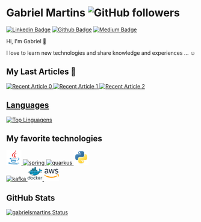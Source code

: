 # Gabriel Martins ![GitHub followers](https://img.shields.io/github/followers/gabrielsmartins?style=social)

[![Linkedin Badge](https://img.shields.io/badge/-LinkedIn-blue?style=flat-square&logo=Linkedin&logoColor=white&link=https://www.linkedin.com/in/gabrielsmartins/)](https://www.linkedin.com/in/gabrielsmartins/)
[![Github Badge](https://img.shields.io/badge/-Github-000?style=flat-square&logo=Github&logoColor=white&link=https://github.com/gabrielsmartins)](https://github.com/gabrielsmartins)
[![Medium Badge](https://img.shields.io/badge/-Medium-black?style=flat-square&logo=Medium&logoColor=white&link=https://medium.com/@gabrielsmartins)](https://medium.com/@gabrielsmartins)

Hi, I'm Gabriel 👋 

I love to learn new technologies and share knowledge and experiences ... :relaxed:

## My Last Articles 👀
<a target="_blank" href="https://github-readme-medium-recent-article.vercel.app/medium/@gasmartins/0"><img src="https://github-readme-medium-recent-article.vercel.app/medium/@gasmartins/0" alt="Recent Article 0"> 
<a target="_blank" href="https://github-readme-medium-recent-article.vercel.app/medium/@gasmartins/1"><img src="https://github-readme-medium-recent-article.vercel.app/medium/@gasmartins/1" alt="Recent Article 1"> 
<a target="_blank" href="https://github-readme-medium-recent-article.vercel.app/medium/@gasmartins/2"><img src="https://github-readme-medium-recent-article.vercel.app/medium/@gasmartins/2" alt="Recent Article 2"> 

## Languages
[![Top Linguagens](https://github-readme-stats.vercel.app/api/top-langs/?username=gabrielsmartins&layout=compact)](https://github.com/gabrielsmartins?tab=repositories)

## My favorite technologies
<a href="https://www.java.com" target="_blank"> <img src="https://raw.githubusercontent.com/devicons/devicon/master/icons/java/java-original.svg" alt="java" width="40" height="40"/> </a> 
<a href="https://spring.io/" target="_blank"> <img src="https://www.vectorlogo.zone/logos/springio/springio-icon.svg" alt="spring" width="40" height="40"/> </a>
<a href="https://quarkus.io/" target="_blank"> <img src="https://design.jboss.org/quarkus/logo/final/SVG/quarkus_logo_horizontal_rgb_default.svg" alt="quarkus" width="40" height="40"/> </a>
<a href="https://www.python.org/" target="_blank"> <img src ="https://github.com/devicons/devicon/blob/master/icons/python/python-original.svg" alt="python" width="40" height="40"/> </a>  
<a href="https://kafka.apache.org/" target="_blank"> <img src="https://www.vectorlogo.zone/logos/apache_kafka/apache_kafka-icon.svg" alt="kafka" width="40" height="40"/> </a> 
<a href="https://www.docker.com/" target="_blank"> <img src="https://raw.githubusercontent.com/devicons/devicon/master/icons/docker/docker-original-wordmark.svg" alt="docker" width="40" height="40"/> </a>
<a href="https://aws.amazon.com" target="_blank"> <img src="https://raw.githubusercontent.com/devicons/devicon/master/icons/amazonwebservices/amazonwebservices-original-wordmark.svg" alt="aws" width="40" height="40"/> </a> 

## GitHub Stats
[![gabrielsmartins Status](https://github-readme-stats.vercel.app/api?username=gabrielsmartins&show_icons=true)](https://github.com/gabrielsmartins?tab=repositories)
